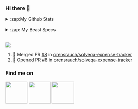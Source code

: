 ### Hi there 👋

<details>
 <summary>:zap:My Github Stats</summary>
 <img
align="left"
alt="My Github Stats"
src="https://github-readme-stats-iota-nine-37.vercel.app/api?username=orensrauch&show_icons=true&hide_border=true" />
</details>

<br>

<details>
 <summary>:zap: My Beast Specs</summary>

 <img align="right" src="https://user-images.githubusercontent.com/69259809/133923968-ce5332e2-6436-44fa-a1c5-6f7f42adf659.gif" width="270" height="270"/>

- Motherboard: ASUS PRIME Z5690-A LGA1200

- CPU: Intel 11th core i5-11500K @ 3.90Hz 12MB

- CPU Cooling: Asus TUF LC 240

- GPU: ASUS RTX 2080 

- Memory: HyperX Predator RGB 32GB DDR4 3200MHz CL 16

- HD: Corsair Force MP510 960GB M.2

- Power Supply: CoolerMaster V750 GOLD V2 750W
 
</details>

<br>

![](https://github-readme-stats-iota-nine-37.vercel.app/api/top-langs/?username=orensrauch&hide=java&layout=compact)

<!--START_SECTION:activity-->
1. 🎉 Merged PR [#8](https://github.com/orensrauch/solveqa-expense-tracker/pull/8) in [orensrauch/solveqa-expense-tracker](https://github.com/orensrauch/solveqa-expense-tracker)
2. 💪 Opened PR [#8](https://github.com/orensrauch/solveqa-expense-tracker/pull/8) in [orensrauch/solveqa-expense-tracker](https://github.com/orensrauch/solveqa-expense-tracker)
<!--END_SECTION:activity-->

### Find me on
<a href="https://www.linkedin.com/in/orensr/">
 <img align="left" src="https://user-images.githubusercontent.com/69259809/133924564-992b1cdc-e2c6-4326-a843-b7869b844c63.gif" width="70" height="70"/>
</a>
<a href="https://twitter.com/OrenRauch">
 <img align="left" src="https://user-images.githubusercontent.com/69259809/133924705-3a26d3d8-faf5-46bd-8319-29f907fefc44.gif" width="70" height="70"/>
</a>
<a href="https://www.facebook.com/orensrauch">
 <img align="left" src="https://user-images.githubusercontent.com/69259809/133924773-7867a9db-ebf0-4729-b60a-ca00e1328cea.gif" width="70" height="70"/>
</a>





